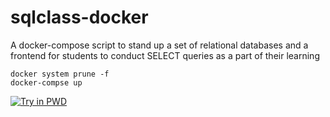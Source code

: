 # sqlclass-docker
A docker-compose script to stand up a set of relational databases and a frontend for students to conduct SELECT queries as a part of their learning

```
docker system prune -f
docker-compse up
```

[![Try in PWD](https://raw.githubusercontent.com/play-with-docker/stacks/master/assets/images/button.png)](https://raw.githubusercontent.com/jptafe/sqlclass-docker/master/docker-compose.yml)
